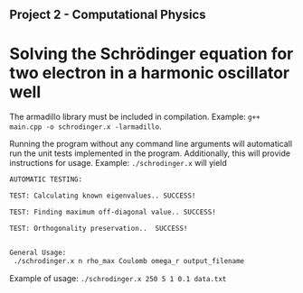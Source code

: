 ## Project 2 - Computational Physics
# Solving the Schrödinger equation for two electron in a harmonic oscillator well

The armadillo library must be included in compilation. Example: `g++ main.cpp -o schrodinger.x -larmadillo`. 

Running the program without any command line arguments will automaticall run the unit tests implemented in the program. Additionally, this will provide instructions for usage. Example: `./schrodinger.x` will yield 

```bash
AUTOMATIC TESTING: 

TEST: Calculating known eigenvalues.. SUCCESS!

TEST: Finding maximum off-diagonal value.. SUCCESS!

TEST: Orthogonality preservation..  SUCCESS!


General Usage:
 ./schrodinger.x n rho_max Coulomb omega_r output_filename
```
Example of usage: `./schrodinger.x 250 5 1 0.1 data.txt`

